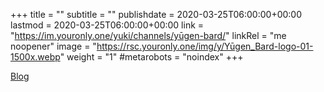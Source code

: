 +++
title = ""
subtitle = ""
publishdate = 2020-03-25T06:00:00+00:00
lastmod = 2020-03-25T06:00:00+00:00
link = "https://im.youronly.one/yuki/channels/yūgen-bard/"
linkRel = "me noopener"
image = "https://rsc.youronly.one/img/y/Yūgen_Bard-logo-01-1500x.webp"
weight = "1"
#metarobots = "noindex"
+++

[Blog](https://im.youronly.one/yuki/channels/yūgen-bard/ "Blog")
